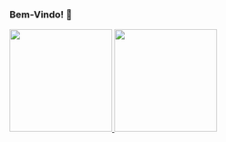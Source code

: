 ### Bem-Vindo! 👋
        
<div>
  <a href="https://github.com/enicacio">
  <img height="180em" src="https://github-readme-stats.vercel.app/api/top-langs/?username=enicacio&langs_count=5&theme=gradiente&exclude_repo=aulagit, enicacio"/>
  <img height="180em" src="https://github-readme-stats.vercel.app/api?username=enicacio&show_icons=true&theme=gradiente"/> 
</div>
